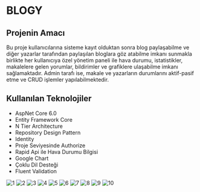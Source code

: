 # BLOGY

## Projenin Amacı

Bu proje kullanıcılarına sisteme kayıt olduktan sonra blog paylaşabilme ve diğer yazarlar tarafından paylaşılan bloglara göz atabilme imkanı sunmakla birlikte her kullanıcıya özel yönetim paneli ile hava durumu, istatistikler, makalelere gelen yorumlar, bildirimler ve grafiklere ulaşabilme imkanı sağlamaktadır. 
Admin tarafı ise, makale ve yazarların durumlarını aktif-pasif etme ve CRUD işlemler yapılabilmektedir.

## Kullanılan Teknolojiler

-	AspNet Core 6.0
-	Entity Framework Core
-	N Tier Architecture
-	Repository Design Pattern
-	Identity
-	Proje Seviyesinde Authorize
-	Rapid Api ile Hava Durumu Bilgisi
-	Google Chart
-	Çoklu Dil Desteği
-	Fluent Validation


![1](https://github.com/fthatmc/Blogy.WebUI/assets/136472585/1873b925-bb57-4736-81c2-f401a40f7a63)
![2](https://github.com/fthatmc/Blogy.WebUI/assets/136472585/05ea61ad-c84c-40b1-8bef-173b1b628d3f)
![3](https://github.com/fthatmc/Blogy.WebUI/assets/136472585/c6fc70ae-8bb7-4a48-afca-a4bfd3ec02b1)
![4](https://github.com/fthatmc/Blogy.WebUI/assets/136472585/a1ac64b9-ff84-463a-8727-d549cf96bb79)
![5](https://github.com/fthatmc/Blogy.WebUI/assets/136472585/28d41983-aa7d-4151-a70f-94717bdfdfb1)
![6](https://github.com/fthatmc/Blogy.WebUI/assets/136472585/014a644f-757f-4195-b034-ba118679550c)
![7](https://github.com/fthatmc/Blogy.WebUI/assets/136472585/96614e1d-c51b-4f4c-bebc-964619c12dc3)
![8](https://github.com/fthatmc/Blogy.WebUI/assets/136472585/a164ef7f-2f2d-4617-80dd-f13edf4ad9a3)
![9](https://github.com/fthatmc/Blogy.WebUI/assets/136472585/f3a23389-aefd-4795-8580-2309814718c9)
![10](https://github.com/fthatmc/Blogy.WebUI/assets/136472585/9f5203c3-38d3-4d61-86d2-e9f4b06aafc1)
